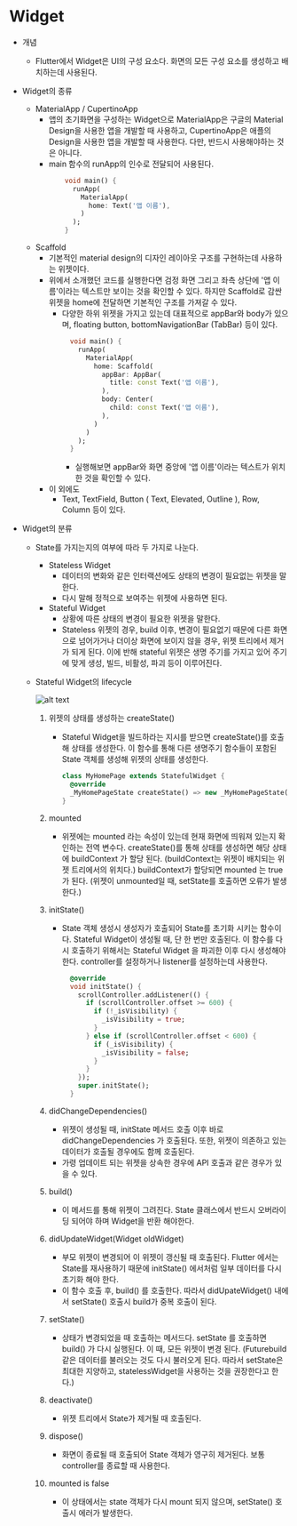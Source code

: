# Widget
* 개념
  * Flutter에서 Widget은 UI의 구성 요소다. 화면의 모든 구성 요소를 생성하고 배치하는데 사용된다.
* Widget의 종류
  * MaterialApp / CupertinoApp
    * 앱의 초기화면을 구성하는 Widget으로 MaterialApp은 구글의 Material Design을 사용한 앱을 개발할 때 사용하고, CupertinoApp은 애플의  Design을 사용한 앱을 개발할 때 사용한다. 다만, 반드시 사용해야하는 것은 아니다.
    * main 함수의 runApp의 인수로 전달되어 사용된다.
        ```dart
            void main() {
              runApp(
                MaterialApp(
                  home: Text('앱 이름'),
                )
              );
            }
        ```
  * Scaffold
    * 기본적인 material design의 디자인 레이아웃 구조를 구현하는데 사용하는 위젯이다.
    * 위에서 소개했던 코드를 실행한다면 검정 화면 그리고 좌측 상단에 '앱 이름'이라는 텍스트만 보이는 것을 확인할 수 있다. 하지만 Scaffold로 감싼 위젯을 home에 전달하면 기본적인 구조를 가져갈 수 있다.
      * 다양한 하위 위젯을 가지고 있는데 대표적으로 appBar와 body가 있으며, floating button, bottomNavigationBar (TabBar) 등이 있다.
        ```dart
          void main() {
            runApp(
              MaterialApp(
                home: Scaffold(
                  appBar: AppBar(
                    title: const Text('앱 이름'),
                  ),
                  body: Center(
                    child: const Text('앱 이름'),
                  ),
                )
              )
            );
          }
          ```
          * 실행해보면 appBar와 화면 중앙에 '앱 이름'이라는 텍스트가 위치한 것을 확인할 수 있다.
    * 이 외에도
      * Text, TextField, Button ( Text, Elevated, Outline ), Row, Column 등이 있다.
    
* Widget의 분류
  * State를 가지는지의 여부에 따라 두 가지로 나눈다. 
    * Stateless Widget
      * 데이터의 변화와 같은 인터랙션에도 상태의 변경이 필요없는 위젯을 말한다.
      * 다시 말해 정적으로 보여주는 위젯에 사용하면 된다.
    * Stateful Widget
      * 상황에 따른 상태의 변경이 필요한 위젯을 말한다.
      * Stateless 위젯의 경우, build 이후, 변경이 필요없기 때문에 다른 화면으로 넘어가거나 더이상 화면에 보이지 않을 경우, 위젯 트리에서 제거가 되게 된다. 이에 반해 stateful 위젯은 생명 주기를 가지고 있어 주기에 맞게 생성, 빌드, 비활성, 파괴 등이 이루어진다.
  * Stateful Widget의 lifecycle

    ![alt text](https://velog.velcdn.com/images/seoyeonn05/post/aa42b6f4-e975-499b-9516-38932abef8d5/image.png)
    1. 위젯의 상태를 생성하는 createState()
         * Stateful Widget을 빌드하라는 지시를 받으면 createState()를 호출해 상태를 생성한다. 이 함수를 통해 다른 생명주기 함수들이 포함된 State 객체를 생성해 위젯의 상태를 생성한다.
           ```dart
           class MyHomePage extends StatefulWidget {
             @override
             _MyHomePageState createState() => new _MyHomePageState();
           }
           ```
     2. mounted
          * 위젯에는 mounted 라는 속성이 있는데 현재 화면에 띄워져 있는지 확인하는 전역 변수다. createState()를 통해 상태를 생성하면 해당 상태에 buildContext 가 할당 된다. (buildContext는 위젯이 배치되는 위젯 트리에서의 위치다.) buildContext가 할당되면 mounted 는 true가 된다. (위젯이 unmounted일 때, setState를 호출하면 오류가 발생한다.)

     3. initState()
          * State 객체 생성시 생성자가 호출되어 State를 초기화 시키는 함수이다. Stateful Widget이 생성될 때, 단 한 번만 호출된다. 이 함수를 다시 호출하기 위해서는 Stateful Widget 을 파괴한 이후 다시 생성해야 한다. controller를 설정하거나 listener를 설정하는데 사용한다.
             ```dart
               @override
               void initState() {
                 scrollController.addListener(() {
                   if (scrollController.offset >= 600) {
                     if (!_isVisibility) {
                       _isVisibility = true;
                     }
                   } else if (scrollController.offset < 600) {
                     if (_isVisibility) {
                       _isVisibility = false;
                     }
                   }
                 });
                 super.initState();
               }
             ```

     4. didChangeDependencies()
          * 위젯이 생성될 때, initState 메서드 호출 이후 바로 didChangeDependencies 가 호출된다. 또한, 위젯이 의존하고 있는 데이터가 호출될 경우에도 함께 호출된다. 
          * 가령 업데이트 되는 위젯을 상속한 경우에 API 호출과 같은 경우가 있을 수 있다.

     5. build()
          * 이 메서드를 통해 위젯이 그려진다. State 클래스에서 반드시 오버라이딩 되어야 하며 Widget을 반환 해야한다.

     6. didUpdateWidget(Widget oldWidget)
          * 부모 위젯이 변경되어 이 위젯이 갱신될 때 호출된다. Flutter 에서는 State를 재사용하기 때문에 initState() 에서처럼 일부 데이터를 다시 초기화 해야 한다.
          * 이 함수 호출 후, build() 를 호출한다. 따라서 didUpateWidget() 내에서 setState() 호출시 build가 중복 호출이 된다.

     7. setState()
          * 상태가 변경되었을 때 호출하는 메서드다. setState 를 호출하면 build() 가 다시 실행된다. 이 때, 모든 위젯이 변경 된다. (Futurebuild 같은 데이터를 불러오는 것도 다시 불러오게 된다. 따라서 setState은 최대한 지양하고, statelessWidget을 사용하는 것을 권장한다고 한다.)

     8. deactivate()
          * 위젯 트리에서 State가 제거될 때 호출된다.

     9. dispose()
          * 화면이 종료될 때 호출되어 State 객체가 영구히 제거된다. 보통 controller를 종료할 때 사용한다.

     10. mounted is false
           * 이 상태에서는 state 객체가 다시 mount 되지 않으며, setState() 호출시 에러가 발생한다.